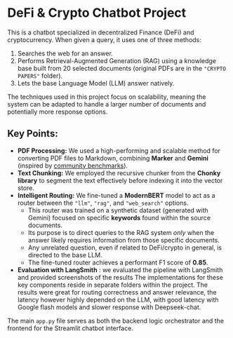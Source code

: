 # DeFi & Crypto Chatbot Project

This is a chatbot specialized in decentralized Finance (DeFi) and cryptocurrency. When given a query, it uses one of three methods:

1.  Searches the web for an answer.
2.  Performs Retrieval-Augmented Generation (RAG) using a knowledge base built from 20 selected documents (original PDFs are in the `"CRYPTO PAPERS"` folder).
3.  Lets the base Language Model (LLM) answer natively.

The techniques used in this project focus on scalability, meaning the system can be adapted to handle a larger number of documents and potentially more response options.

## Key Points:

*   **PDF Processing:** We used a high-performing and scalable method for converting PDF files to Markdown, combining **Marker** and **Gemini** (inspired by [community benchmarks](https://www.reddit.com/r/LocalLLaMA/comments/1jz80f1/i_benchmarked_7_ocr_solutions_on_a_complex/)).
*   **Text Chunking:** We employed the recursive chunker from the **Chonky library** to segment the text effectively before indexing it into the vector store.
*   **Intelligent Routing:** We fine-tuned a **ModernBERT** model to act as a router between the `"llm"`, `"rag"`, and `"web_search"` options.
    *   This router was trained on a synthetic dataset (generated with Gemini) focused on specific **keywords** found within the source documents.
    *   Its purpose is to direct queries to the RAG system *only* when the answer likely requires information from those specific documents.
    *   Any unrelated question, even if related to DeFi/crypto in general, is directed to the base LLM.
    *   The fine-tuned router achieves a performant F1 score of **0.85**.
* **Evaluation with LangSmith** : we evaluated the pipeline with LangSmith and provided screenshots of the results
The implementations for these key components reside in separate folders within the project. The results were great for routing correctness and answer relevance, the latency however highly depended on the LLM, with good latency with Google flash models and slower response with Deepseek-chat.

The main `app.py` file serves as both the backend logic orchestrator and the frontend for the Streamlit chatbot interface.
